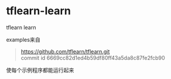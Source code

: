 # tflearn-learn
tflearn learn

examples来自
> https://github.com/tflearn/tflearn.git  
> commit id 6669cc82d1ed4b59df80ff43a5da8c87fe2fcb90  

使每个示例程序都能运行起来

